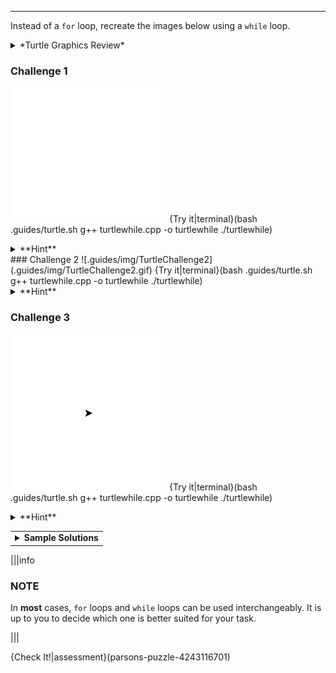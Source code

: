 ---

Instead of a `for` loop, recreate the images below using a `while` loop.

<details><summary>*Turtle Graphics Review*</summary><ul><li>`tina.forward(n)` - Where `n` represents the number of pixels.</li><li>`tina.backward(n)` - Where `n` represents the number of pixels.</li><li>`tina.right(d)` - Where `d` represents the number of degrees.</li><li>`tina.left(d)` - Where `d` represents the number of degrees.</li><li>`tina.pencolor({"COLOR"})` - Where `COLOR` represents the track or line color you want tina to leave behind.</li><li>`tina.width(W)` - Where `W` represents how wide (in pixels) tina's track is.</li><li>`tina.shape("SHAPE")` - Where `SHAPE` represents the shape tina takes.</li><li>`tina.speed(SPEED)` - Where `SPEED` represents how fast tina moves</li></ul></details>

### Challenge 1
![.guides/img/TurtleChallenge1](.guides/img/TurtleChallenge1.gif)
{Try it|terminal}(bash .guides/turtle.sh g++ turtlewhile.cpp -o turtlewhile ./turtlewhile)

<details><summary>**Hint**</summary>The pattern is still the same: <ol><li>Go forward (creating a long line).</li><li>Make a right turn.</li><li>Go forward (creating a small line).</li><li>Make a right turn.</li><li>Go forward (creating another small line).</li><li>Make a right turn.</li><li>Go forward (creating a final small line).</li><li>Repeat steps #1 through #7 three more times for a total of **four** iterations.</li></ol>However, a `while` loop usually contains only a boolean expression(s) in its header. Thus, you must initialize a **counting variable** *before* the start of the `while` loop. Also, that counting variable should be **incremented** *inside* the body of the loop. The pattern you are trying to iterate is still the same: <img src=".guides/img/TurtleChallenge1Pattern.png"/></details>
### Challenge 2
![.guides/img/TurtleChallenge2](.guides/img/TurtleChallenge2.gif)
{Try it|terminal}(bash .guides/turtle.sh g++ turtlewhile.cpp -o turtlewhile ./turtlewhile)

<details><summary>**Hint**</summary>Since a circle has 360 degrees, you will need a loop that repeats 360 times. Be careful about how far the turtle moves forward and turns. The circle can get very big, very quickly.</details>

### Challenge 3
![.guides/img/TurtleChallenge3](.guides/img/TurtleChallenge3.gif)
{Try it|terminal}(bash .guides/turtle.sh g++ turtlewhile.cpp -o turtlewhile ./turtlewhile)

<details><summary>**Hint**</summary>The pattern here is to move forward and make a right turn. <img src=".guides/img/TurtleChallenge3Pattern.png"/> 
The trick lies within the fact that the distance the turtle moves has to get larger as the loop advances. Think of some operators that you can use to make the loop iterator variable get bigger during each iteration.</details>

<table><tbody ><tr><td><details><summary>
	<b>Sample Solutions</b>
</summary><br>
Here are some sample solutions using <code>while</code> loops:
  
```c++
  tina.pencolor({"blue"});
  tina.width(2);
  tina.shape("arrow");
  tina.speed(TS_SLOWEST);
  
  int i = 0;
  while (i < 4) {
    tina.forward(75);
    tina.right(90);
    tina.forward(25);
    tina.right(90);
    tina.forward(25);
    tina.right(90);
    tina.forward(25);
    i++;
  }
```

```c++
  tina.pencolor({"red"});
  tina.width(2);
  tina.shape("square");
  tina.speed(TS_FASTEST);
  
  int i = 0;
  while (i < 360) {
    tina.forward(1);
    tina.right(1);
    i++;
  }
```
  
```c++
  tina.pencolor({"green"});
  tina.width(2);
  tina.shape("triangle");
  tina.speed(TS_NORMAL);
  
  int i = 10;
  while (i <= 200) {
    tina.forward(i);
    tina.right(90);
    i+=10;
  }
```

</details></td></tr></tbody>
</table>

|||info
### NOTE
In **most** cases, `for` loops and `while` loops can be used interchangeably. It is up to you to decide which one is better suited for your task.

|||

{Check It!|assessment}(parsons-puzzle-4243116701)

